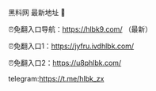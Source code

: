 黑料网 最新地址 👋

⏰免翻入口导航：https://hlbk9.com/ （最新）

⏰免翻入口1：https://jyfru.ivdhlbk.com/

⏰免翻入口2：https://u8phlbk.com/

telegram:https://t.me/hlbk_zx
